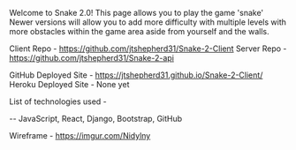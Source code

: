 Welcome to Snake 2.0!
This page allows you to play the game 'snake'
Newer versions will allow you to add more difficulty with multiple levels with more obstacles within the game area aside from yourself and the walls.

Client Repo -
https://github.com/jtshepherd31/Snake-2-Client
Server Repo -
https://github.com/jtshepherd31/Snake-2-api

GitHub Deployed Site -
https://jtshepherd31.github.io/Snake-2-Client/
Heroku Deployed Site -
None yet

List of technologies used -

-- JavaScript, React, Django, Bootstrap, GitHub

Wireframe -
https://imgur.com/Nidylny
